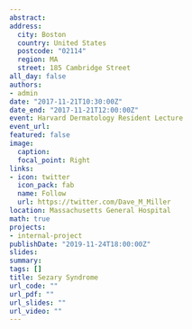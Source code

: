 ```yaml
---
abstract: 
address: 
  city: Boston
  country: United States
  postcode: "02114"
  region: MA
  street: 185 Cambridge Street
all_day: false
authors: 
- admin
date: "2017-11-21T10:30:00Z"
date_end: "2017-11-21T12:00:00Z"
event: Harvard Dermatology Resident Lecture
event_url: 
featured: false
image:
  caption: 
  focal_point: Right
links:
- icon: twitter
  icon_pack: fab
  name: Follow
  url: https://twitter.com/Dave_M_Miller
location: Massachusetts General Hospital
math: true
projects:
- internal-project
publishDate: "2019-11-24T18:00:00Z"
slides: 
summary: 
tags: []
title: Sezary Syndrome 
url_code: ""
url_pdf: ""
url_slides: ""
url_video: ""
---
```


